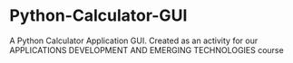 # Python-Calculator-GUI
A Python Calculator Application GUI. Created as an activity for our APPLICATIONS DEVELOPMENT AND EMERGING TECHNOLOGIES course
